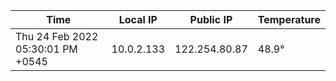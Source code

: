 | Time     | Local IP | Public IP | Temperature |
| ----------- | ----------- | ----------- | ----------- |
| Thu 24 Feb 2022 05:30:01 PM +0545      | 10.0.2.133     | 122.254.80.87  | 48.9° |
